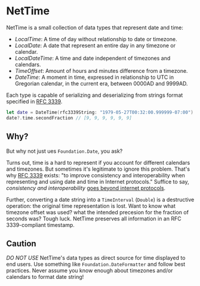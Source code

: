 # NetTime

NetTime is a small collection of data types that represent date and time:

- *LocalTime*: A time of day without relationship to date or timezone.
- *LocalDate*: A date that represent an entire day in any timezone or calendar.
- *LocalDateTime*: A time and date independent of timezones and calendars.
- *TimeOffset*: Amount of hours and minutes difference from a timezone.
- *DateTime*: A moment in time, expressed in relationship to UTC in Gregorian
  calendar, in the current era, between 0000AD and 9999AD.

Each type is capable of serializing and deserializing from strings format
specified in [RFC 3339][].

```swift
let date = DateTime(rfc3339String: "1979-05-27T00:32:00.999999-07:00")
date?.time.secondFraction // [9, 9, 9, 9, 9, 9]
```

## Why?

But why not just ues `Foundation.Date`, you ask?

Turns out, time is a hard to represent if you account for different calendars
and timezones. But sometimes it's legitimate to ignore this problem. That's why
[RFC 3339][] exists: "to improve consistency and interoperability when
representing and using date and time in Internet protocols." Suffice to say,
_consistency and interoperability_ [goes beyond internet protocols][TOML Date].

Further, converting a date string into a `TimeInterval` (`Double`) is
a destructive operation: the original time representation is lost. Want to know
what timezone offset was used? what the intended precesion for the fraction of
seconds was? Tough luck. NetTime preserves all information in an RFC
3339-compliant timestamp.

## Caution

*DO NOT USE* NetTime's data types as direct source for time displayed to end
users. Use something like `Foundation.DateFormatter` and follow best practices.
Never assume you know enough about timezones and/or calendars to format date
string!

[RFC 3339]: https://tools.ietf.org/html/rfc3339
[TOML Date]: https://github.com/toml-lang/toml/blob/master/versions/en/toml-v0.5.0.md#offset-date-time

